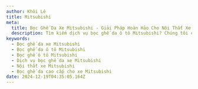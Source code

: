 ```yaml
---
author: Khôi Lê
title: Mitsubishi
meta:
  title: Bọc Ghế Da Xe Mitsubishi - Giải Pháp Hoàn Hảo Cho Nội Thất Xe Hơi
  description: Tìm kiếm dịch vụ bọc ghế da ô tô Mitsubishi? Chúng tôi cung cấp giải pháp bọc ghế da xe Mitsubishi chất lượng cao, bền đẹp và thời trang, giúp nâng tầm đẳng cấp nội thất xe hơi của bạn.
keywords:
  - Bọc ghế da xe Mitsubishi
  - Bọc ghế da ô tô Mitsubishi
  - Bọc ghế ô tô Mitsubishi
  - Dịch vụ bọc ghế da xe Mitsubishi
  - Nội thất xe Mitsubishi
  - Bọc ghế da cao cấp cho xe Mitsubishi
date: 2024-12-19T04:35:05.164Z
---
```

